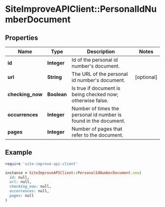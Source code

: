 # SiteImproveAPIClient::PersonalIdNumberDocument

## Properties

| Name | Type | Description | Notes |
| ---- | ---- | ----------- | ----- |
| **id** | **Integer** | Id of the personal id number&#39;s document. |  |
| **url** | **String** | The URL of the personal id number&#39;s document. | [optional] |
| **checking_now** | **Boolean** | Is true if document is being checked now; otherwise false. |  |
| **occurrences** | **Integer** | Number of times the personal id number is found in the document. |  |
| **pages** | **Integer** | Number of pages that refer to the document. |  |

## Example

```ruby
require 'site-improve-api-client'

instance = SiteImproveAPIClient::PersonalIdNumberDocument.new(
  id: null,
  url: null,
  checking_now: null,
  occurrences: null,
  pages: null
)
```

